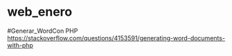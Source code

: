 # web_enero


#Generar_WordCon PHP
    https://stackoverflow.com/questions/4153591/generating-word-documents-with-php